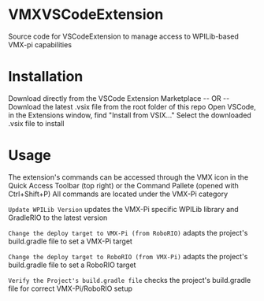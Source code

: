 # VMXVSCodeExtension
Source code for VSCodeExtension to manage access to WPILib-based VMX-pi capabilities


# Installation
Download directly from the VSCode Extension Marketplace
-- OR --
Download the latest .vsix file from the root folder of this repo
Open VSCode, in the Extensions window, find "Install from VSIX..."
Select the downloaded .vsix file to install

# Usage
The extension's commands can be accessed through the VMX icon in the Quick Access Toolbar (top right) or the Command Pallete (opened with Ctrl+Shift+P)
All commands are located under the VMX-Pi category

`Update WPILib Version` updates the VMX-Pi specific WPILib library and GradleRIO to the latest version

`Change the deploy target to VMX-Pi (from RoboRIO)` adapts the project's build.gradle file to set a VMX-Pi target

`Change the deploy target to RoboRIO (from VMX-Pi)` adapts the project's build.gradle file to set a RoboRIO target

`Verify the Project's build.gradle file` checks the project's build.gradle file for correct VMX-Pi/RoboRIO setup
